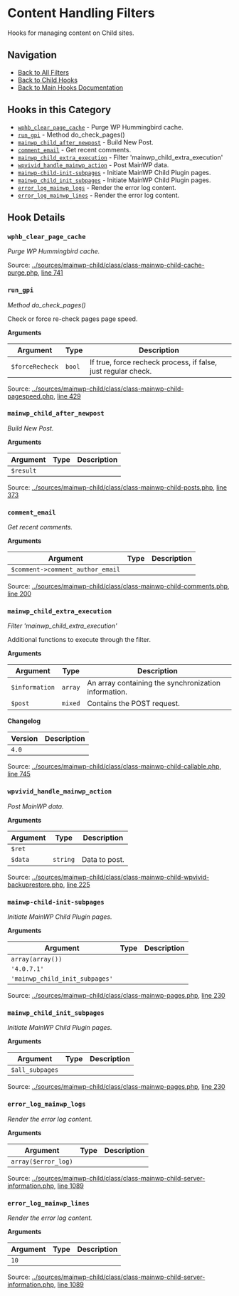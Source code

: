 # Content Handling Filters

Hooks for managing content on Child sites.

## Navigation

- [Back to All Filters](../index.md)
- [Back to Child Hooks](../../index.md)
- [Back to Main Hooks Documentation](../../../index.md)

## Hooks in this Category

- [`wphb_clear_page_cache`](#wphb_clear_page_cache) - Purge WP Hummingbird cache.
- [`run_gpi`](#run_gpi) - Method do_check_pages()
- [`mainwp_child_after_newpost`](#mainwp_child_after_newpost) - Build New Post.
- [`comment_email`](#comment_email) - Get recent comments.
- [`mainwp_child_extra_execution`](#mainwp_child_extra_execution) - Filter 'mainwp_child_extra_execution'
- [`wpvivid_handle_mainwp_action`](#wpvivid_handle_mainwp_action) - Post MainWP data.
- [`mainwp-child-init-subpages`](#mainwp-child-init-subpages) - Initiate MainWP Child Plugin pages.
- [`mainwp_child_init_subpages`](#mainwp_child_init_subpages) - Initiate MainWP Child Plugin pages.
- [`error_log_mainwp_logs`](#error_log_mainwp_logs) - Render the error log content.
- [`error_log_mainwp_lines`](#error_log_mainwp_lines) - Render the error log content.

## Hook Details

### `wphb_clear_page_cache`

*Purge WP Hummingbird cache.*


Source: [../sources/mainwp-child/class/class-mainwp-child-cache-purge.php](class/class-mainwp-child-cache-purge.php), [line 741](class/class-mainwp-child-cache-purge.php#L741-L756)



### `run_gpi`

*Method do_check_pages()*

Check or force re-check pages page speed.

**Arguments**

Argument | Type | Description
-------- | ---- | -----------
`$forceRecheck` | `bool` | If true, force recheck process, if false, just regular check.

Source: [../sources/mainwp-child/class/class-mainwp-child-pagespeed.php](class/class-mainwp-child-pagespeed.php), [line 429](class/class-mainwp-child-pagespeed.php#L429-L445)



### `mainwp_child_after_newpost`

*Build New Post.*

**Arguments**

Argument | Type | Description
-------- | ---- | -----------
`$result` |  | 

Source: [../sources/mainwp-child/class/class-mainwp-child-posts.php](class/class-mainwp-child-posts.php), [line 373](class/class-mainwp-child-posts.php#L373-L405)



### `comment_email`

*Get recent comments.*

**Arguments**

Argument | Type | Description
-------- | ---- | -----------
`$comment->comment_author_email` |  | 

Source: [../sources/mainwp-child/class/class-mainwp-child-comments.php](class/class-mainwp-child-comments.php), [line 200](class/class-mainwp-child-comments.php#L200-L229)



### `mainwp_child_extra_execution`

*Filter 'mainwp_child_extra_execution'*

Additional functions to execute through the filter.

**Arguments**

Argument | Type | Description
-------- | ---- | -----------
`$information` | `array` | An array containing the synchronization information.
`$post` | `mixed` | Contains the POST request.

**Changelog**

Version | Description
------- | -----------
`4.0` | 

Source: [../sources/mainwp-child/class/class-mainwp-child-callable.php](class/class-mainwp-child-callable.php), [line 745](class/class-mainwp-child-callable.php#L745-L755)



### `wpvivid_handle_mainwp_action`

*Post MainWP data.*

**Arguments**

Argument | Type | Description
-------- | ---- | -----------
`$ret` |  | 
`$data` | `string` | Data to post.

Source: [../sources/mainwp-child/class/class-mainwp-child-wpvivid-backuprestore.php](class/class-mainwp-child-wpvivid-backuprestore.php), [line 225](class/class-mainwp-child-wpvivid-backuprestore.php#L225-L239)



### `mainwp-child-init-subpages`

*Initiate MainWP Child Plugin pages.*

**Arguments**

Argument | Type | Description
-------- | ---- | -----------
`array(array())` |  | 
`'4.0.7.1'` |  | 
`'mainwp_child_init_subpages'` |  | 

Source: [../sources/mainwp-child/class/class-mainwp-pages.php](class/class-mainwp-pages.php), [line 230](class/class-mainwp-pages.php#L230-L246)



### `mainwp_child_init_subpages`

*Initiate MainWP Child Plugin pages.*

**Arguments**

Argument | Type | Description
-------- | ---- | -----------
`$all_subpages` |  | 

Source: [../sources/mainwp-child/class/class-mainwp-pages.php](class/class-mainwp-pages.php), [line 230](class/class-mainwp-pages.php#L230-L247)



### `error_log_mainwp_logs`

*Render the error log content.*

**Arguments**

Argument | Type | Description
-------- | ---- | -----------
`array($error_log)` |  | 

Source: [../sources/mainwp-child/class/class-mainwp-child-server-information.php](class/class-mainwp-child-server-information.php), [line 1089](class/class-mainwp-child-server-information.php#L1089-L1107)



### `error_log_mainwp_lines`

*Render the error log content.*

**Arguments**

Argument | Type | Description
-------- | ---- | -----------
`10` |  | 

Source: [../sources/mainwp-child/class/class-mainwp-child-server-information.php](class/class-mainwp-child-server-information.php), [line 1089](class/class-mainwp-child-server-information.php#L1089-L1108)



